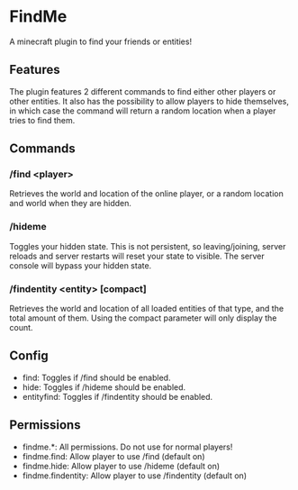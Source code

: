 # FindMe
A minecraft plugin to find your friends or entities!

## Features
The plugin features 2 different commands to find either other players or other entities. It also has the possibility to allow players to hide themselves, in which case the command will return a random location when a player tries to find them.

## Commands
### /find \<player>
Retrieves the world and location of the online player, or a random location and world when they are hidden.
### /hideme
Toggles your hidden state. This is not persistent, so leaving/joining, server reloads and server restarts will reset your state to visible. The server console will bypass your hidden state.
### /findentity \<entity> \[compact]
Retrieves the world and location of all loaded entities of that type, and the total amount of them. Using the compact parameter will only display the count.

## Config
- find: Toggles if /find should be enabled.
- hide: Toggles if /hideme should be enabled.
- entityfind: Toggles if /findentity should be enabled.

## Permissions
- findme.*: All permissions. Do not use for normal players!
- findme.find: Allow player to use /find (default on)
- findme.hide: Allow player to use /hideme (default on)
- findme.findentity: Allow player to use /findentity (default on)
